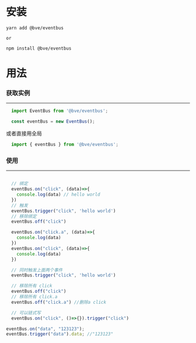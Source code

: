 # 安装

```
yarn add @bve/eventbus

or

npm install @bve/eventbus
```

# 用法

### 获取实例
---

```javascript
  import EventBus from '@bve/eventbus';

  const eventBus = new EventBus();
```
  或者直接用全局
```javascript
  import { eventBus } from '@bve/eventbus';
```


### 使用
---
```javascript

  // 绑定
  eventBus.on("click", (data)=>{
    console.log(data) // hello world
  })
  // 触发
  eventBus.trigger("click", 'hello world')
  // 移除绑定
  eventBus.off("click")
```

```javascript
  eventBus.on("click.a", (data)=>{
    console.log(data)
  })
  eventBus.on("click", (data)=>{
    console.log(data)
  })

  // 同时触发上面两个事件
  eventBus.trigger("click", 'hello world')

  // 移除所有 click
  eventBus.off("click")
  // 移除所有 click.a
  eventBus.off("click.a") //删除a click
```

```javascript
  // 可以链式写
  eventBus.on("click", ()=>{}).trigger("click")
```

```javascript
eventBus.on("data", "123123");
eventBus.trigger("data").data; //"123123"
```